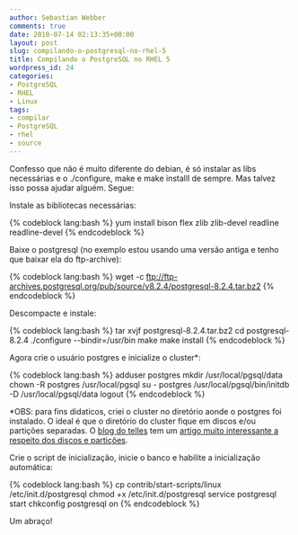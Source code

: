 ```yaml
---
author: Sebastian Webber
comments: true
date: 2010-07-14 02:13:35+00:00
layout: post
slug: compilando-o-postgresql-no-rhel-5
title: Compilando o PostgreSQL no RHEL 5
wordpress_id: 24
categories:
- PostgreSQL
- RHEL
- Linux
tags:
- compilar
- PostgreSQL
- rhel
- source
---
```


Confesso que não é muito diferente do debian, é só instalar as libs necessárias e o ./configure, make e make installl de sempre. Mas talvez isso possa ajudar alguém. Segue:

Instale as bibliotecas necessárias:

{% codeblock lang:bash %}
yum install bison flex zlib zlib-devel readline readline-devel
{% endcodeblock %}

Baixe o postgresql (no exemplo estou usando uma versão antiga e tenho que baixar ela do ftp-archive):

{% codeblock lang:bash %}
wget -c ftp://ftp-archives.postgresql.org/pub/source/v8.2.4/postgresql-8.2.4.tar.bz2
{% endcodeblock %}

Descompacte e instale:

{% codeblock lang:bash %}
tar xvjf postgresql-8.2.4.tar.bz2
cd postgresql-8.2.4
./configure --bindir=/usr/bin
make
make install
{% endcodeblock %}

Agora crie o usuário postgres e inicialize o cluster*:

{% codeblock lang:bash %}
adduser postgres
mkdir /usr/local/pgsql/data
chown -R postgres /usr/local/pgsql
su - postgres
/usr/local/pgsql/bin/initdb -D /usr/local/pgsql/data
logout
{% endcodeblock %}

*OBS: para fins didaticos, criei o cluster no diretório aonde o postgres foi instalado. O ideal é que o diretório do cluster fique em discos e/ou partições separadas. O [blog do telles](http://savepoint.blog.br) tem um [artigo muito interessante a respeito dos discos e partições](http://savepoint.blog.br/postgresql-discos-cia/).

Crie o script de inicialização, inicie o banco e habilite a inicialização automática:

{% codeblock lang:bash %}
cp contrib/start-scripts/linux /etc/init.d/postgresql
chmod +x /etc/init.d/postgresql
service postgresql start
chkconfig postgresql on
{% endcodeblock %}

Um abraço!